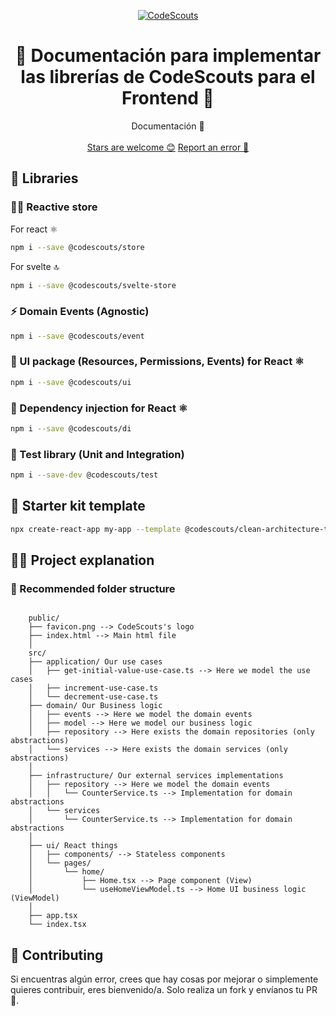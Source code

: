 <p align="center">
  <a href="https://www.codescouts.academy/" target="_blank">
    <img alt="CodeScouts" src="https://www.codescouts.academy/images/logo-all-yellow.png" />
  </a>
</p>

<h1 align="center">
 📄 Documentación para implementar las librerías de CodeScouts para el Frontend 🚀
</h1>

<p align="center">
  Documentación 📄
  <br />
  <br />
  <a href="https://github.com/codescouts-academy/clean-architecture-libraries/stargazers">Stars are welcome 😊</a>
  <a href="https://github.com/codescouts-academy/clean-architecture-libraries/issues">Report an error 🐛</a>
</p>

## 🚀 Libraries

### 🧑‍🚀 Reactive store

For react ⚛️

```sh
npm i --save @codescouts/store
```

For svelte 🔝

```sh
npm i --save @codescouts/svelte-store
```

### ⚡ Domain Events (Agnostic)

```sh
npm i --save @codescouts/event
```

### 🤘 UI package (Resources, Permissions, Events) for React ⚛️

```sh
npm i --save @codescouts/ui
```

### 💉 Dependency injection for React ⚛️

```sh
npm i --save @codescouts/di
```

### 🧪 Test library (Unit and Integration)

```sh
npm i --save-dev @codescouts/test
```

## 📃 Starter kit template

```sh
npx create-react-app my-app --template @codescouts/clean-architecture-template
```

## 👩‍💻 Project explanation

### 📁 Recommended folder structure

```

    public/
    ├── favicon.png --> CodeScouts's logo
    ├── index.html --> Main html file
    │
    src/
    ├── application/ Our use cases
    │   ├── get-initial-value-use-case.ts --> Here we model the use cases
    │   ├── increment-use-case.ts
    │   └── decrement-use-case.ts
    ├── domain/ Our Business logic
    │   ├── events --> Here we model the domain events
    │   ├── model --> Here we model our business logic
    │   ├── repository --> Here exists the domain repositories (only abstractions)
    │   └── services --> Here exists the domain services (only abstractions)
    │
    ├── infrastructure/ Our external services implementations
    │   ├── repository --> Here we model the domain events
    │   │   └── CounterService.ts --> Implementation for domain abstractions
    │   └── services
    │       └── CounterService.ts --> Implementation for domain abstractions
    │
    ├── ui/ React things
    │   ├── components/ --> Stateless components
    │   └── pages/
    │       └── home/
    │           ├── Home.tsx --> Page component (View)
    │           └── useHomeViewModel.ts --> Home UI business logic (ViewModel)
    │
    ├── app.tsx
    └── index.tsx
```

## 🤔 Contributing

Si encuentras algún error, crees que hay cosas por mejorar o simplemente quieres contribuir, eres bienvenido/a.
Solo realiza un fork y envíanos tu PR 🙏.
